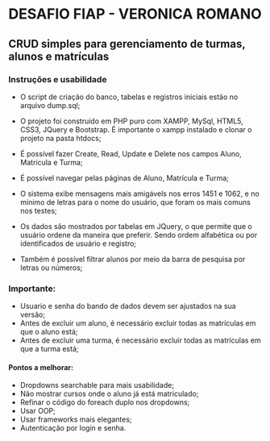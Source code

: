 # DESAFIO FIAP - VERONICA ROMANO

## CRUD simples para gerenciamento de turmas, alunos e matrículas

### Instruções e usabilidade

- O script de criação do banco, tabelas e registros iniciais estão no arquivo dump.sql;

- O projeto foi construído em PHP puro com XAMPP, MySql, HTML5, CSS3, JQuery e Bootstrap. É importante o xampp instalado e clonar o projeto na pasta htdocs;

- É possível fazer Create, Read, Update e Delete nos campos Aluno, Matrícula e Turma;

- É possível navegar pelas páginas de Aluno, Matrícula e Turma;

- O sistema exibe mensagens mais amigávels nos erros 1451 e 1062, e no mínimo de letras para o nome do usuário, que foram os mais comuns nos testes;

- Os dados são mostrados por tabelas em JQuery, o que permite que o usuário ordene da maneira que preferir. Sendo ordem alfabética ou por identificados de usuário e registro;

- Também é possível filtrar alunos por meio da barra de pesquisa por letras ou números;


### Importante:

- Usuario e senha do bando de dados devem ser ajustados na sua versão;
- Antes de excluir um aluno, é necessário excluir todas as matrículas em que o aluno está;
- Antes de excluir uma turma, é necessário excluir todas as matrículas em que a turma está;


#### Pontos a melhorar:

- Dropdowns searchable para mais usabilidade;
- Não mostrar cursos onde o aluno já está matriculado;
- Refinar o código do foreach duplo nos dropdowns;
- Usar OOP;
- Usar frameworks mais elegantes;
- Autenticação por login e senha.

